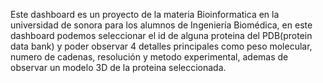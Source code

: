 Este dashboard es un proyecto de la materia Bioinformatica en la universidad de sonora para los alumnos de Ingeniería Biomédica, 
en este dashboard podemos seleccionar el id de alguna proteina del PDB(protein data bank) y poder observar 4 detalles principales
como peso molecular, numero de cadenas, resolución y metodo experimental, ademas de observar un modelo 3D de la proteina seleccionada.
